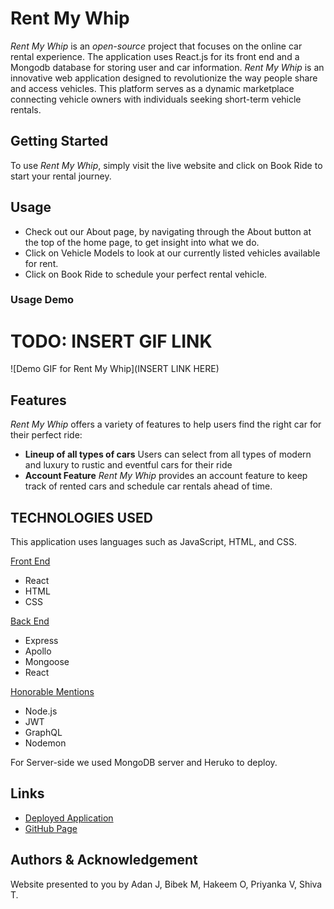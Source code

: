 # Rent My Whip

*Rent My Whip* is an *open-source* project that focuses on the online car rental experience. The application uses React.js for its front end and a Mongodb database for storing user and car information. *Rent My Whip* is an innovative web application designed to revolutionize the way people share and access vehicles. This platform serves as a dynamic marketplace connecting vehicle owners with individuals seeking short-term vehicle rentals.

## Getting Started
To use *Rent My Whip*, simply visit the live website and click on Book Ride to start your rental journey.
 
## Usage
- Check out our About page, by navigating through the About button at the top of the home page, to get insight into what we do.
- Click on Vehicle Models to look at our currently listed vehicles available for rent.
- Click on Book Ride to schedule your perfect rental vehicle.

### Usage Demo
# TODO: INSERT GIF LINK
![Demo GIF for Rent My Whip](INSERT LINK HERE) 

## Features
*Rent My Whip* offers a variety of features to help users find the right car for their perfect ride:

- **Lineup of all types of cars** Users can select from all types of modern and luxury to rustic and eventful cars for their ride
- **Account Feature** *Rent My Whip* provides an account feature to keep track of rented cars and schedule car rentals ahead of time.

## TECHNOLOGIES USED
This application uses languages such as JavaScript, HTML, and CSS.

<ins>Front End<ins>
- React
- HTML
- CSS

<ins>Back End</ins>
- Express
- Apollo
- Mongoose
- React

<ins>Honorable Mentions<ins>
- Node.js
- JWT
- GraphQL
- Nodemon

For Server-side we used MongoDB server and Heruko to deploy. 

## Links
* [Deployed Application](https://rent-my-whip-f97dda1c806d.herokuapp.com/)
* [GitHub Page](https://github.com/bibekmain/Rent-My-Whip.git)

## Authors & Acknowledgement
Website presented to you by Adan J, Bibek M, Hakeem O, Priyanka V, Shiva T.
